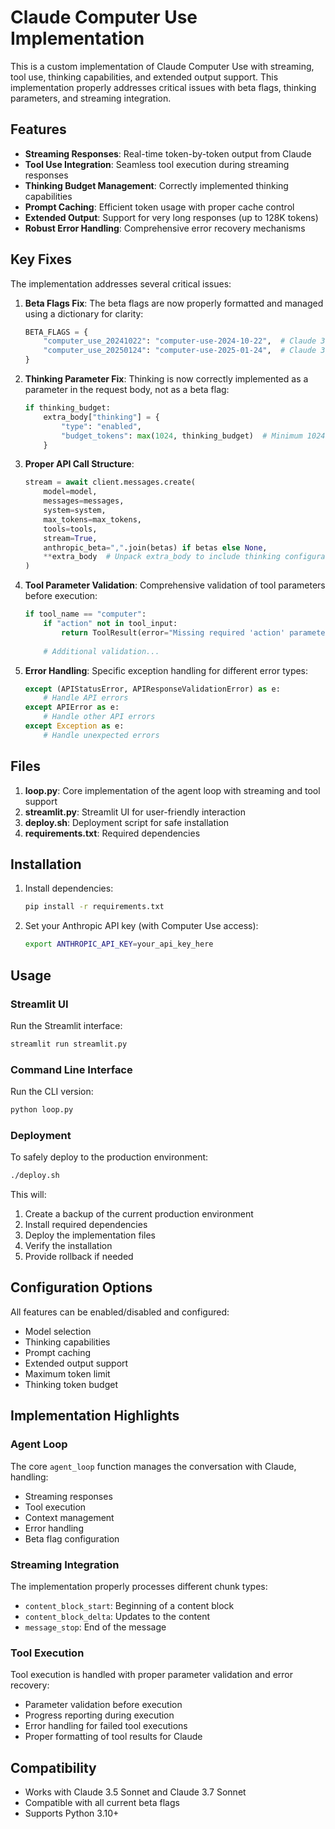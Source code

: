 # Claude Computer Use Implementation

This is a custom implementation of Claude Computer Use with streaming, tool use, thinking capabilities, and extended output support. This implementation properly addresses critical issues with beta flags, thinking parameters, and streaming integration.

## Features

- **Streaming Responses**: Real-time token-by-token output from Claude
- **Tool Use Integration**: Seamless tool execution during streaming responses
- **Thinking Budget Management**: Correctly implemented thinking capabilities
- **Prompt Caching**: Efficient token usage with proper cache control
- **Extended Output**: Support for very long responses (up to 128K tokens)
- **Robust Error Handling**: Comprehensive error recovery mechanisms

## Key Fixes

The implementation addresses several critical issues:

1. **Beta Flags Fix**: The beta flags are now properly formatted and managed using a dictionary for clarity:
   ```python
   BETA_FLAGS = {
       "computer_use_20241022": "computer-use-2024-10-22",  # Claude 3.5 Sonnet
       "computer_use_20250124": "computer-use-2025-01-24",  # Claude 3.7 Sonnet
   }
   ```

2. **Thinking Parameter Fix**: Thinking is now correctly implemented as a parameter in the request body, not as a beta flag:
   ```python
   if thinking_budget:
       extra_body["thinking"] = {
           "type": "enabled",
           "budget_tokens": max(1024, thinking_budget)  # Minimum 1024 tokens
       }
   ```

3. **Proper API Call Structure**:
   ```python
   stream = await client.messages.create(
       model=model,
       messages=messages,
       system=system,
       max_tokens=max_tokens,
       tools=tools,
       stream=True,
       anthropic_beta=",".join(betas) if betas else None,
       **extra_body  # Unpack extra_body to include thinking configuration
   )
   ```

4. **Tool Parameter Validation**: Comprehensive validation of tool parameters before execution:
   ```python
   if tool_name == "computer":
       if "action" not in tool_input:
           return ToolResult(error="Missing required 'action' parameter")
       
       # Additional validation...
   ```

5. **Error Handling**: Specific exception handling for different error types:
   ```python
   except (APIStatusError, APIResponseValidationError) as e:
       # Handle API errors
   except APIError as e:
       # Handle other API errors
   except Exception as e:
       # Handle unexpected errors
   ```

## Files

1. **loop.py**: Core implementation of the agent loop with streaming and tool support
2. **streamlit.py**: Streamlit UI for user-friendly interaction
3. **deploy.sh**: Deployment script for safe installation
4. **requirements.txt**: Required dependencies

## Installation

1. Install dependencies:
   ```bash
   pip install -r requirements.txt
   ```

2. Set your Anthropic API key (with Computer Use access):
   ```bash
   export ANTHROPIC_API_KEY=your_api_key_here
   ```

## Usage

### Streamlit UI

Run the Streamlit interface:
```bash
streamlit run streamlit.py
```

### Command Line Interface

Run the CLI version:
```bash
python loop.py
```

### Deployment

To safely deploy to the production environment:
```bash
./deploy.sh
```

This will:
1. Create a backup of the current production environment
2. Install required dependencies
3. Deploy the implementation files
4. Verify the installation
5. Provide rollback if needed

## Configuration Options

All features can be enabled/disabled and configured:

- Model selection
- Thinking capabilities
- Prompt caching
- Extended output support
- Maximum token limit
- Thinking token budget

## Implementation Highlights

### Agent Loop

The core `agent_loop` function manages the conversation with Claude, handling:
- Streaming responses
- Tool execution
- Context management
- Error handling
- Beta flag configuration

### Streaming Integration

The implementation properly processes different chunk types:
- `content_block_start`: Beginning of a content block
- `content_block_delta`: Updates to the content
- `message_stop`: End of the message

### Tool Execution

Tool execution is handled with proper parameter validation and error recovery:
- Parameter validation before execution
- Progress reporting during execution
- Error handling for failed tool executions
- Proper formatting of tool results for Claude

## Compatibility

- Works with Claude 3.5 Sonnet and Claude 3.7 Sonnet
- Compatible with all current beta flags
- Supports Python 3.10+